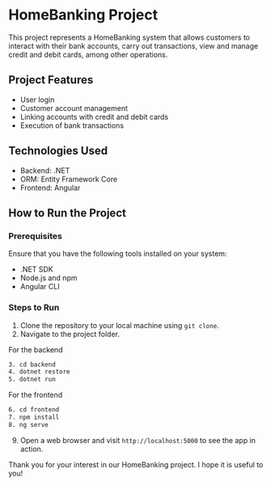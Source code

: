 # HomeBanking Project

This project represents a HomeBanking system that allows customers to interact with their bank accounts, carry out transactions, view and manage credit and debit cards, among other operations.

## Project Features

- User login
- Customer account management
- Linking accounts with credit and debit cards
- Execution of bank transactions

## Technologies Used

- Backend: .NET
- ORM: Entity Framework Core
- Frontend: Angular

## How to Run the Project

### Prerequisites

Ensure that you have the following tools installed on your system:

- .NET SDK
- Node.js and npm
- Angular CLI

### Steps to Run

1. Clone the repository to your local machine using `git clone`.
2. Navigate to the project folder.

For the backend
```bash
3. cd backend
4. dotnet restore
5. dotnet run
```

For the frontend
```bash
6. cd frontend
7. npm install
8. ng serve
```
9. Open a web browser and visit `http://localhost:5000` to see the app in action.

Thank you for your interest in our HomeBanking project. I hope it is useful to you!
